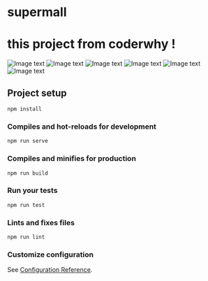 # supermall
# this project from coderwhy !

![Image text](https://raw.githubusercontent.com/tzyzst/supermall/main/src/display/home.png)
![Image text](https://raw.githubusercontent.com/tzyzst/supermall/main/src/display/goods.png)
![Image text](https://raw.githubusercontent.com/tzyzst/supermall/main/src/display/detail.png)
![Image text](https://raw.githubusercontent.com/tzyzst/supermall/main/src/display/cart.png)
![Image text](https://raw.githubusercontent.com/tzyzst/supermall/main/src/display/category.png)
![Image text](https://raw.githubusercontent.com/tzyzst/supermall/main/src/display/profile.png)


## Project setup
```
npm install
```

### Compiles and hot-reloads for development
```
npm run serve
```

### Compiles and minifies for production
```
npm run build
```

### Run your tests
```
npm run test
```

### Lints and fixes files
```
npm run lint
```

### Customize configuration
See [Configuration Reference](https://cli.vuejs.org/config/).
